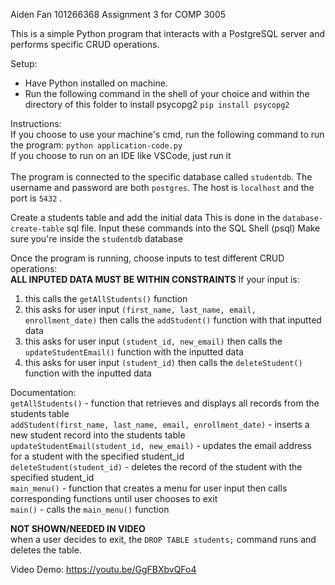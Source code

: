 Aiden Fan 101266368
Assignment 3 for COMP 3005

This is a simple Python program that interacts with a PostgreSQL server and performs specific CRUD operations.

Setup:

- Have Python installed on machine.
- Run the following command in the shell of your choice and within the directory of this folder to install psycopg2
  `pip install psycopg2`

Instructions:<br>
If you choose to use your machine's cmd, run the following command to run the program: `python application-code.py`<br>If you choose to run on an IDE like VSCode, just run it<br><br>
The program is connected to the specific database called `studentdb`. The username and password are both `postgres`. The host is `localhost`  and the port is `5432` . 

Create a students table and add the initial data
  This is done in the `database-create-table` sql file.
  Input these commands into the SQL Shell (psql)
    Make sure you're inside the `studentdb` database<br>

Once the program is running, choose inputs to test different CRUD operations:<br>
**ALL INPUTED DATA MUST BE WITHIN CONSTRAINTS**
If your input is:<br>
1. this calls the `getAllStudents()` function
2. this asks for user input `(first_name, last_name, email, enrollment_date)` then calls the `addStudent()` function with that inputted data
3. this asks for user input `(student_id, new_email)` then calls the `updateStudentEmail()` function with the inputted data
4. this asks for user input `(student_id)` then calls the `deleteStudent()` function with the inputted data

Documentation:<br>
`getAllStudents()` - function that retrieves and displays all records from the students table <br>
`addStudent(first_name, last_name, email, enrollment_date)` - inserts a new student record into the students table <br>
`updateStudentEmail(student_id, new_email)` - updates the email address for a student with the specified student_id <br>
`deleteStudent(student_id)` - deletes the record of the student with the specified student_id <br>
`main_menu()` - function that creates a menu for user input then calls corresponding functions until user chooses to exit<br>
`main()` - calls the `main_menu()` function<br>

**NOT SHOWN/NEEDED IN VIDEO**<br>
when a user decides to exit, the `DROP TABLE students;` command runs and deletes the table. <br>

Video Demo:
https://youtu.be/GgFBXbvQFo4
